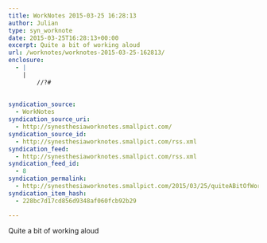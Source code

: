 ```yaml
---
title: WorkNotes 2015-03-25 16:28:13
author: Julian
type: syn_worknote
date: 2015-03-25T16:28:13+00:00
excerpt: Quite a bit of working aloud
url: /worknotes/worknotes-2015-03-25-162813/
enclosure:
  - |
    |
        //?#
        
        
syndication_source:
  - WorkNotes
syndication_source_uri:
  - http://synesthesiaworknotes.smallpict.com/
syndication_source_id:
  - http://synesthesiaworknotes.smallpict.com/rss.xml
syndication_feed:
  - http://synesthesiaworknotes.smallpict.com/rss.xml
syndication_feed_id:
  - 8
syndication_permalink:
  - http://synesthesiaworknotes.smallpict.com/2015/03/25/quiteABitOfWorkingAloud.html
syndication_item_hash:
  - 228bc7d17cd856d9348af060fcb92b29

---
```

Quite a bit of working aloud